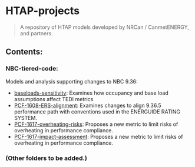 # HTAP-projects
>  A repository of HTAP models developed by NRCan / CanmetENERGY, and partners.

## Contents:  ##

### NBC-tiered-code:  ###

Models and analysis supporting changes to NBC 9.36:

-  [baseloads-sensitivity](background-analysis): Examines how occupancy and base load assumptions affect TEDI metrics
-  [PCF-1608-ERS-alignment](PCF-1608-ERS-alignment): Examines changes to align 9.36.5 performance path with conventions used in the ENERGUIDE RATING SYSTEM. 
-  [PCF-1617-overheating-risks](PCF-1617-overheating-risks): Proposes a new metric to limit risks of overheating in performance compliance. 
-  [PCF-1617-impact-assessment](PCF-1617-impact-assessment):  Proposes a new metric to limit risks of overheating in performance compliance. 

### (Other folders to be added.) ###

